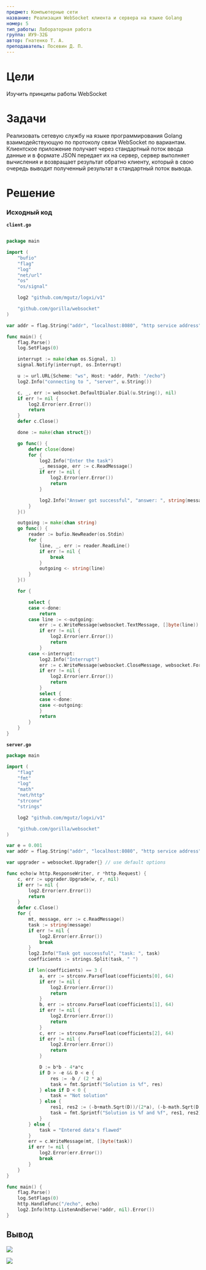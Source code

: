 ```yaml
---
предмет: Компьютерные сети
название: Реализация WebSocket клиента и сервера на языке Golang
номер: 5
тип_работы: Лабораторная работа
группа: ИУ9-32Б
автор: Гнатенко Т. А.
преподаватель: Посевин Д. П.
---
```


# Цели

Изучить принципы работы WebSocket

# Задачи

Реализовать сетевую службу на языке программирования Golang
взаимодействующую по протоколу связи WebSocket по вариантам. Клиентское
приложение получает через стандартный поток ввода данные и в формате JSON
передает их на сервер, сервер выполняет вычисления и возвращает результат
обратно клиенту, который в свою очередь выводит полученный результат в
стандартный поток вывода.

# Решение

### Исходный код

**`client.go`**

```go

package main

import (
	"bufio"
	"flag"
	"log"
	"net/url"
	"os"
	"os/signal"

	log2 "github.com/mgutz/logxi/v1"

	"github.com/gorilla/websocket"
)

var addr = flag.String("addr", "localhost:8080", "http service address")

func main() {
	flag.Parse()
	log.SetFlags(0)

	interrupt := make(chan os.Signal, 1)
	signal.Notify(interrupt, os.Interrupt)

	u := url.URL{Scheme: "ws", Host: *addr, Path: "/echo"}
	log2.Info("connecting to ", "server", u.String())

	c, _, err := websocket.DefaultDialer.Dial(u.String(), nil)
	if err != nil {
		log2.Error(err.Error())
		return
	}
	defer c.Close()

	done := make(chan struct{})

	go func() {
		defer close(done)
		for {
			log2.Info("Enter the task")
			_, message, err := c.ReadMessage()
			if err != nil {
				log2.Error(err.Error())
				return
			}

			log2.Info("Answer got successful", "answer: ", string(message))
		}
	}()

	outgoing := make(chan string)
	go func() {
		reader := bufio.NewReader(os.Stdin)
		for {
			line, _, err := reader.ReadLine()
			if err != nil {
				break
			}
			outgoing <- string(line)
		}
	}()

	for {

		select {
		case <-done:
			return
		case line := <-outgoing:
			err := c.WriteMessage(websocket.TextMessage, []byte(line))
			if err != nil {
				log2.Error(err.Error())
				return
			}
		case <-interrupt:
			log2.Info("Interrupt")
			err := c.WriteMessage(websocket.CloseMessage, websocket.FormatCloseMessage(websocket.CloseNormalClosure, ""))
			if err != nil {
				log2.Error(err.Error())
				return
			}
			select {
			case <-done:
			case <-outgoing:
			}
			return
		}
	}
}


```

**`server.go`**

```go
package main

import (
	"flag"
	"fmt"
	"log"
	"math"
	"net/http"
	"strconv"
	"strings"

	log2 "github.com/mgutz/logxi/v1"

	"github.com/gorilla/websocket"
)

var e = 0.001
var addr = flag.String("addr", "localhost:8080", "http service address")

var upgrader = websocket.Upgrader{} // use default options

func echo(w http.ResponseWriter, r *http.Request) {
	c, err := upgrader.Upgrade(w, r, nil)
	if err != nil {
		log2.Error(err.Error())
		return
	}
	defer c.Close()
	for {
		mt, message, err := c.ReadMessage()
		task := string(message)
		if err != nil {
			log2.Error(err.Error())
			break
		}
		log2.Info("Task got successful", "task: ", task)
		coefficients := strings.Split(task, " ")

		if len(coefficients) == 3 {
			a, err := strconv.ParseFloat(coefficients[0], 64)
			if err != nil {
				log2.Error(err.Error())
				return
			}
			b, err := strconv.ParseFloat(coefficients[1], 64)
			if err != nil {
				log2.Error(err.Error())
				return
			}
			c, err := strconv.ParseFloat(coefficients[2], 64)
			if err != nil {
				log2.Error(err.Error())
				return
			}

			D := b*b - 4*a*c
			if D > -e && D < e {
				res := -b / (2 * a)
				task = fmt.Sprintf("Solution is %f", res)
			} else if D < 0 {
				task = "Not solution"
			} else {
				res1, res2 := (-b+math.Sqrt(D))/(2*a), (-b-math.Sqrt(D))/(2*a)
				task = fmt.Sprintf("Solution is %f and %f", res1, res2)
			}
		} else {
			task = "Entered data's flawed"
		}
		err = c.WriteMessage(mt, []byte(task))
		if err != nil {
			log2.Error(err.Error())
			break
		}
	}
}

func main() {
	flag.Parse()
	log.SetFlags(0)
	http.HandleFunc("/echo", echo)
	log2.Info(http.ListenAndServe(*addr, nil).Error())
}

```
## Вывод

![](pic/Screenshot%20from%202022-10-18%2014-38-15.png)

![](pic/Screenshot%20from%202022-10-18%2014-38-15.png)





